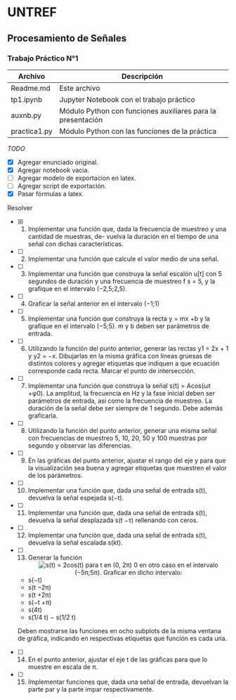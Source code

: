 # UNTREF
## Procesamiento de Señales
### Trabajo Práctico N°1


| Archivo         | Descripción 
|-                |-
| Readme.md       | Este archivo
| tp1.ipynb       | Jupyter Notebook con el trabajo práctico
| auxnb.py        | Módulo Python con funciones auxiliares para la presentación
| practica1.py    | Módulo Python con las funciones de la práctica

_TODO_

- [X] Agregar enunciado original.
- [X] Agregar notebook vacia.
- [ ] Agregar modelo de exportacion en latex.
- [ ] Agregar script de exportación.
- [X] Pasar fórmulas a latex.

Resolver

- [X] 1. Implementar una función que, dada la frecuencia de muestreo y una cantidad de muestras, de-
vuelva la duración en el tiempo de una señal con dichas características.

- [ ] 2. Implementar una función que calcule el valor medio de una señal.

- [ ] 3. Implementar una función que construya la señal escalón u[t] con 5 segundos de duración y una
frecuencia de muestreo f s = 5, y la grafique en el intervalo (−2,5;2,5).

- [ ] 4. Graficar la señal anterior en el intervalo (−1;1)

- [ ] 5. Implementar una función que construya la recta y = mx +b y la grafique en el intervalo (−5;5). m
y b deben ser parámetros de entrada.

- [ ] 6. Utilizando la función del punto anterior, generar las rectas y1 = 2x + 1 y y2 = −x. Dibujarlas en
la misma gráfica con líneas gruesas de distintos colores y agregar etiquetas que indiquen a que
ecuación corresponde cada recta. Marcar el punto de intersección.

- [ ] 7. Implementar una función que construya la señal s(t) = Acos(ωt +φ0). La amplitud, la frecuencia
en Hz y la fase inicial deben ser parámetros de entrada, así como la frecuencia de muestreo. La
duración de la señal debe ser siempre de 1 segundo. Debe además graficarla.

- [ ] 8. Utilizando la función del punto anterior, generar una misma señal con frecuencias de muestreo 5,
10, 20, 50 y 100 muestras por segundo y observar las diferencias.

- [ ] 9. En las gráficas del punto anterior, ajustar el rango del eje y para que la visualización sea buena y
agregar etiquetas que muestren el valor de los parámetros.

- [ ] 10. Implementar una función que, dada una señal de entrada s(t), devuelva la señal espejada s(−t).

- [ ] 11. Implementar una función que, dada una señal de entrada s(t), devuelva la señal desplazada s(t −τ)
rellenando con ceros.

- [ ] 12. Implementar una función que, dada una señal de entrada s(t), devuelva la señal escalada s(kt).

- [ ] 13. Generar la función
	<span style="display:block; text-align:center">![
		s(t) = 	2cos(t)	para t en (0, 2π)
			0	en otro caso
	](https://latex.codecogs.com/png.image?s(t)=\left\{\begin{matrix}2\cos%20t&\text{si%20}t\in(0,2\pi)\\\0&\text{en%20otro%20caso}\end{matrix}\right.)
	en el intervalo (−5π;5π). Graficar en dicho intervalo:

	-  s(−t)
	-  s(t −2π)
	-  s(t +2π)
	-  s(−t +π)
	-  s(4t)
	-  s(1/4 t)
	−  s(1/2 t)

	Deben mostrarse las funciones en ocho subplots de la misma ventana de gráfica, indicando en
	respectivas etiquetas que función es cada una.

- [ ] 14. En el punto anterior, ajustar el eje t de las gráficas para que lo muestre en escala de π.

- [ ] 15. Implementar funciones que, dada una señal de entrada, devuelvan la parte par y la parte impar
respectivamente.